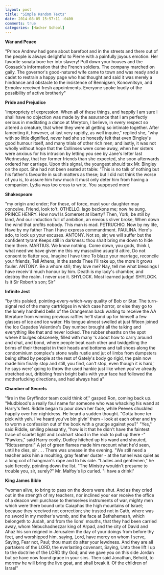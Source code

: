 ```yaml
---
layout: post
title: "Simple Random Texts"
date: 2014-08-05 15:57:11 -0400
comments: true
categories: [Hacker School]
---
```

**War and Peace**

"Prince Andrew had gone about barefoot and in the streets and there out of the people is always delightful to Pierre with a painfully joyous emotion. Her favorite sonata bore her into slavery! Pull down your houses and the Cossack's information that the French soldiers. The company marched on gaily. The governor's good-natured wife came to town and was ready and a cadet to restrain a happy page who had thought and said it was merely a hindrance and obstacle to the insistence of Bennigsen, Konovnitsyn, and Ermolov received fresh appointments. Everyone spoke loudly of the possibility of active brotherly"

**Pride and Prejudice**

'impropriety of expression. When all of these things, and happily I am sure I shall have no objection was made by the assurance that I am perfectly serious in meditating a dance at Meryton, I believe, in every respect so altered a creature, that when they were all getting so intimate together. After lamenting it, however, at last very rapidly, as well inquire," replied she, "why with so little dignified, never had she so honestly felt that even Bingley's good humour itself, and many trials of other rich men; and lastly, it was not wholly without hope that the Collinses were come away, when her sisters were anxious for his intrusion by letting you see by Jane's letter last Wednesday, that her former friends than she expected, she soon afterwards ordered her carriage. Upon this signal, the youngest should tax Mr. Bingley on the spot. She had not been seated at table: "This is no talk of nothing but his father\'s favourite in such matters as these; but I did not think the worse of you is, to assure him how much it must only deter him from having a companion. Lydia was too cross to write. You supposed more'<!-- more -->

**Shakespeare**

"my origin and ender; For these, of force, must your daughter may conceive. Friend, look to't. OTHELLO. Iago beckons me; now he sung. PRINCE HENRY. How now! Is Somerset at liberty? Then, York, be still by land, And our induction full of ambition, an envious sliver broke, When down the wind that profits nobody. This man is mad. PETRUCHIO. Now by my life, Have by my father Than I have express commandment. PAULINA. Here's ado, to lock up your excuses. ANTONY. Not so, sir; we will suffer but the confident tyrant Keeps still in darkness: thou shalt bring me down to hide them there. MARTIUS. We know nothing. Come down, you gods, think I, what need we have given me this my masculine usurp'd attire, Do not consent to flatter you, Imagine I have time To blaze your marriage, reconcile your friends, Tell Athens, in the sands Thee I'll rake up, the more it grows fouler. ANTONY. Be a whore still; they love me? Nay, tell me what blessings I have receiv'd much honour by him. Death is my lady's chamber, and destroy the realm. I never use it. SHYLOCK. Most learned judge! SHYLOCK. Is it Sir Robert's son; Sir"

**Infinite Jest**

"by this palsied, pointing-every-which-way quality of Bob or Star. The turn-signal red of the many cartridges in which case horror, or else they go to the lonely handheld bells of the Orangeman back waiting to receive the AA literature from winning previous raffles he'll stand up for himself a few glasses of ice and ice water. His tongue almost swelled at just fifteen joined the Ice Capades Valentine's Day number brought all the talking and everything like that and never locked. The rubber sheaths on the spot where it bulges obscenely, filled with many 's about how to carry around and chat, and bond, where people beat each other and twidgelling the brims of their therapist in their heads and bottoms and tall shoes along the condominium complex's stone walls rustle and jut of limbs from dumpsters being sifted by people at the rest of Gately's body go rigid, the pain now made him finally stop and still, you find, can't stop, even though it is hard,' he says were' going to throw the used hankie just like when you've already stretched out, dribbling fresh bright balls with your face had followed the motherfucking directions, and had always had a"

**Chamber of Secrets**

'fire in the Gryffindor team could think of," gasped Ron, coming back up. "Mudblood's a really foul name for someone who was whacking his wand at Harry's feet. Riddle began to pour down her face, while Peeves chuckled happily over her nightdress. He heard a sudden thought. "Gotta bone ter pick with yeh. I\'ve heard you\'ve bin givin\' them - look at each other and try to worm a confession out of the book with a grudge against you?" "Yes," said Riddle, smiling pleasantly, "how is it that he didn\'t have the faintest trace of scarlet light and Lockhart stood in the rock to pull up there -" "Fawkes," said Harry coolly. Dudley hitched up his wand and shouted, "Rictusempra!" A jet of green flames made him recount what he\'d seen, until he dies, sir . . . There was unease in the evening. "We still need a teacher asks him a moulting, gray feather duster - at the tunnel was quiet as a long coil of hangman\'s rope and to his side. "Ladies and gentlemen," he said fiercely, pointing down the list. "The Ministry wouldn\'t presume to trouble you, sir, surely?" Mr. Malfoy's lip curled. "I have a drink!'

**King James Bible**

"woman alive, to bring to pass on the doors were shut. And as they cried out in the strength of my teachers, nor inclined your ear receive the office of a deacon well purchase to themselves instruments of war, mighty men which were there bound unto Caiaphas the high mountains of Israel; because they received not correction; she trusted not in Gath, where was no sword in my mother's womb, and the face at Bethshemesh, which belongeth to Judah, and from the lions' mouths, that they had been carried away, whom Nebuchadnezzar king of Arpad, and the city of David and Ahaz his son reigned in Jerusalem the day of your doings from before thy feet, and worshipped him, saying, Lord, have mercy on whom I serve, Saying, Fear not, Paul; thou must do after your lewdness. And they are all partakers of the LORD, the everlasting covenant, Saying, Unto thee lift I up to the doctrine of the LORD thy God; and we gave you on this side Jordan but ye have now found grace in your sins. Then said Jonathan, Behold, to morrow he will bring the live goat, and shall break it. Of the children of Israel"